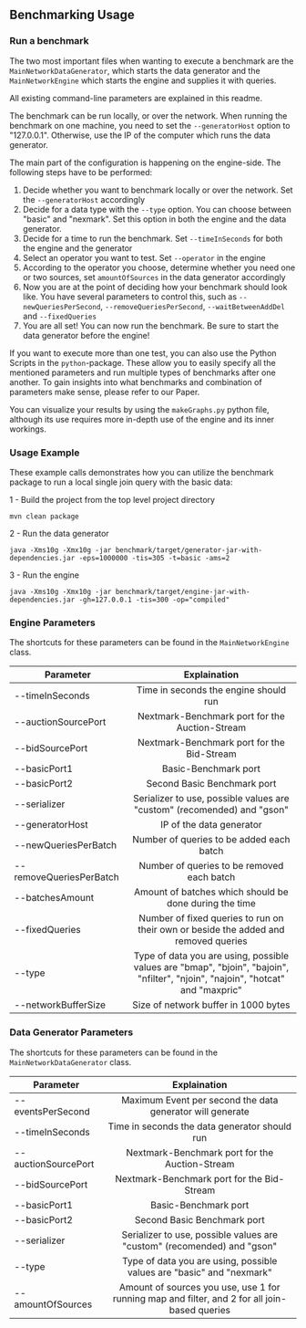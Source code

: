 ## Benchmarking Usage

### Run a benchmark

The two most important files when wanting to execute a benchmark are the
`MainNetworkDataGenerator`, which starts the data generator and the
`MainNetworkEngine` which starts the engine and supplies it with queries.

All existing command-line parameters are explained in this readme.

The benchmark can be run locally, or over the network. When running the benchmark on one machine,
you need to set the `--generatorHost` option to "127.0.0.1". Otherwise, use the IP of the computer which runs the data generator.

The main part of the configuration is happening on the engine-side. The following steps have to be performed:

1. Decide whether you want to benchmark locally or over the network. Set the `--generatorHost` accordingly
2. Decide for a data type with the `--type` option. You can choose between "basic" and "nexmark". Set this option in both the engine and the data generator.
3. Decide for a time to run the benchmark. Set `--timeInSeconds` for both the engine and the generator
4. Select an operator you want to test. Set `--operator` in the engine
5. According to the operator you choose, determine whether you need one or two sources, set `amountOfSources` in the data generator accordingly
6. Now you are at the point of deciding how your benchmark should look like. You have several parameters to control this, such as `--newQueriesPerSecond`, `--removeQueriesPerSecond`, `--waitBetweenAddDel` and `--fixedQueries`
7. You are all set! You can now run the benchmark. Be sure to start the data generator before the engine!

If you want to execute more than one test, you can also use the Python Scripts in the `python`-package. These allow you to easily specify all the mentioned
parameters and run multiple types of benchmarks after one another. To gain insights into what benchmarks and combination of parameters make sense, please
refer to our Paper.

You can visualize your results by using the `makeGraphs.py` python file, although its use requires more in-depth use of the engine and its inner workings.

### Usage Example

These example calls demonstrates how you can utilize the benchmark package to run a local single join query with the basic data:

1 - Build the project from the top level project directory

`mvn clean package`

2 - Run the data generator

`java -Xms10g -Xmx10g -jar benchmark/target/generator-jar-with-dependencies.jar -eps=1000000 -tis=305 -t=basic -ams=2`

3 - Run the engine

`java -Xms10g -Xmx10g -jar benchmark/target/engine-jar-with-dependencies.jar -gh=127.0.0.1 -tis=300 -op="compiled"`

### Engine Parameters

The shortcuts for these parameters can be found in the `MainNetworkEngine` class.

| Parameter               |                                                          Explaination                                                           |
| ----------------------- | :-----------------------------------------------------------------------------------------------------------------------------: |
| --timeInSeconds         |                                              Time in seconds the engine should run                                              |
| --auctionSourcePort     |                                         Nextmark-Benchmark port for the Auction-Stream                                          |
| --bidSourcePort         |                                           Nextmark-Benchmark port for the Bid-Stream                                            |
| --basicPort1            |                                                      Basic-Benchmark port                                                       |
| --basicPort2            |                                                   Second Basic Benchmark port                                                   |
| --serializer            |                             Serializer to use, possible values are "custom" (recomended) and "gson"                             |
| --generatorHost         |                                                    IP of the data generator                                                     |
| --newQueriesPerBatch    |                                            Number of queries to be added each batch                                             |
| --removeQueriesPerBatch |                                           Number of queries to be removed each batch                                            |
| --batchesAmount         |                                     Amount of batches which should be done during the time                                      |
| --fixedQueries          |                       Number of fixed queries to run on their own or beside the added and removed queries                       |
| --type                  | Type of data you are using, possible values are "bmap", "bjoin", "bajoin", "nfilter", "njoin", "najoin", "hotcat" and "maxpric" |  |
| --networkBufferSize     |                                              Size of network buffer in 1000 bytes                                               |

### Data Generator Parameters

The shortcuts for these parameters can be found in the `MainNetworkDataGenerator` class.

| Parameter           |                                         Explaination                                          |
| ------------------- | :-------------------------------------------------------------------------------------------: |
| --eventsPerSecond   |                   Maximum Event per second the data generator will generate                   |
| --timeInSeconds     |                         Time in seconds the data generator should run                         |
| --auctionSourcePort |                        Nextmark-Benchmark port for the Auction-Stream                         |
| --bidSourcePort     |                          Nextmark-Benchmark port for the Bid-Stream                           |
| --basicPort1        |                                     Basic-Benchmark port                                      |
| --basicPort2        |                                  Second Basic Benchmark port                                  |
| --serializer        |            Serializer to use, possible values are "custom" (recomended) and "gson"            |
| --type              |             Type of data you are using, possible values are "basic" and "nexmark"             |
| --amountOfSources   | Amount of sources you use, use 1 for running map and filter, and 2 for all join-based queries |
